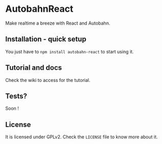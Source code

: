 # AutobahnReact
Make realtime a breeze with React and Autobahn.

## Installation - quick setup
You just have to `npm install autobahn-react` to start using it.

## Tutorial and docs
Check the wiki to access for the tutorial.

## Tests?
Soon !

## License
It is licensed under GPLv2.
Check the `LICENSE` file to know more about it.
